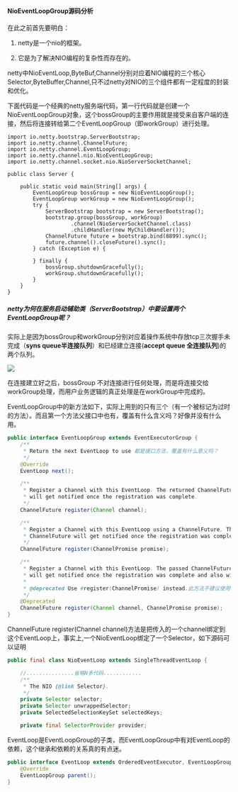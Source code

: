 

#### NioEventLoopGroup源码分析

在此之前首先要明白：

1. netty是一个nio的框架。

2. 它是为了解决NIO编程的复杂性而存在的。

netty中NioEventLoop,ByteBuf,Channel分别对应着NIO编程的三个核心Selector,ByteBuffer,Channel,只不过netty对NIO的三个组件都有一定程度的封装和优化。

   

下面代码是一个经典的netty服务端代码，第一行代码就是创建一个NioEventLoopGroup对象，这个bossGroup的主要作用就是接受来自客户端的连接，然后将连接转给第二个EventLoopGroup（即workGroup）进行处理。	

```
import io.netty.bootstrap.ServerBootstrap;
import io.netty.channel.ChannelFuture;
import io.netty.channel.EventLoopGroup;
import io.netty.channel.nio.NioEventLoopGroup;
import io.netty.channel.socket.nio.NioServerSocketChannel;

public class Server {

    public static void main(String[] args) {
        EventLoopGroup bossGroup = new NioEventLoopGroup();
        EventLoopGroup workGroup = new NioEventLoopGroup();
        try {
            ServerBootstrap bootstrap = new ServerBootstrap();
            bootstrap.group(bossGroup, workGroup)
                    .channel(NioServerSocketChannel.class)
                    .childHandler(new MyChildHandler());
            ChannelFuture future = bootstrap.bind(8899).sync();
            future.channel().closeFuture().sync();
        } catch (Exception e) {

        } finally {
            bossGroup.shutdownGracefully();
            workGroup.shutdownGracefully();
        }
    }
}
```

##### 	netty为何在服务启动辅助类（ServerBootstrap）中要设置两个EventLoopGroup呢？

实际上是因为bossGroup和workGroup分别对应着操作系统中存放tcp三次握手未完成（**syns queue半连接队列**）和已经建立连接(**accept queue 全连接队列**)的两个队列。

![](D:\Git\GitHub\stafolish.github.io\styles\images\netty\boss_work_group.PNG)

在连接建立好之后，bossGroup 不对连接进行任何处理，而是将连接交给workGroup处理，而用户业务逻辑的真正处理是在workGroup中完成的。

EventLoopGroup中的新方法如下，实际上用到的只有三个（有一个被标记为过时的方法）。而且第一个方法父接口中也有，覆盖有什么含义吗？好像并没有什么用。

```java
public interface EventLoopGroup extends EventExecutorGroup {
    /**
     * Return the next EventLoop to use 都是接口方法，覆盖有什么意义吗？
     */
    @Override
    EventLoop next();

    /**
     * Register a Channel with this EventLoop. The returned ChannelFuture
     * will get notified once the registration was complete.
     */
    ChannelFuture register(Channel channel);

    /**
     * Register a Channel with this EventLoop using a ChannelFuture. The passed
     * ChannelFuture will get notified once the registration was complete and also will get returned.
     */
    ChannelFuture register(ChannelPromise promise);

    /**
     * Register a Channel with this EventLoop. The passed ChannelFuture
     * will get notified once the registration was complete and also will get returned.
     *
     * @deprecated Use #register(ChannelPromise) instead.此方法不建议使用，因为promise中已经包含了一个channel
     */
    @Deprecated
    ChannelFuture register(Channel channel, ChannelPromise promise);
}
```

ChannelFuture register(Channel channel)方法是把传入的一个channel绑定到这个EventLoop上，事实上,一个NioEventLoop绑定了一个Selector，如下源码可以证明

```java
public final class NioEventLoop extends SingleThreadEventLoop {

	//...............省略N多代码............
    /**
     * The NIO {@link Selector}.
     */
    private Selector selector;
    private Selector unwrappedSelector;
    private SelectedSelectionKeySet selectedKeys;

    private final SelectorProvider provider;
```

EventLoop是EventLoopGroup的子类，而EventLoopGroup中有对EventLoop的依赖，这个继承和依赖的关系真的有点迷。

```java
public interface EventLoop extends OrderedEventExecutor, EventLoopGroup {
    @Override
    EventLoopGroup parent();
}
```

​	

